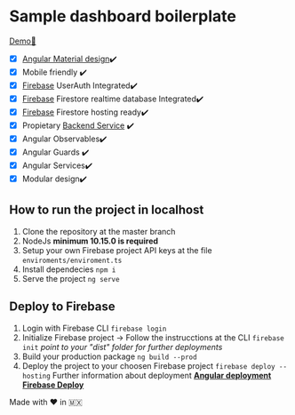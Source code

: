 # Sample dashboard boilerplate

[Demo🏃](https://sampleapp-49553.web.app/)

 - [x] [Angular Material design](https://material.angular.io/)✔️
 - [x] Mobile friendly ✔️
 - [x] [Firebase](https://firebase.io) UserAuth Integrated✔️
 - [x] [Firebase](https://firebase.io) Firestore realtime database Integrated✔️
 - [x] [Firebase](https://firebase.io) Firestore hosting ready✔️
 - [x] Propietary [Backend Service](https://github.com/HektorCyC/SimpleBackend) ✔️
 - [x] Angular Observables✔️
 - [x] Angular Guards ✔️
 - [x] Angular Services✔️
 - [x] Modular design✔️

## How to run the project in localhost

 1. Clone the repository at the master branch
 2. NodeJs **minimum 10.15.0 is required**
 3. Setup your own Firebase project API keys at the file `enviroments/enviroment.ts`
 4. Install dependecies `npm i`
 5. Serve the project `ng serve`

## Deploy to Firebase

 1. Login with Firebase CLI `firebase login`
 2. Initialize Firebase project -> Follow the instrucctions at the CLI `firebase init` *point to your "dist" folder for further deployments*
 3. Build your production package `ng build --prod`
 4. Deploy the project to your choosen Firebase project `firebase deploy --hosting`
Further information about deployment 
[**Angular deployment**](https://angular.io/start/deployment) 
[**Firebase Deploy**](https://firebase.google.com/docs/hosting/deploying)

Made with ❤️ in 🇲🇽